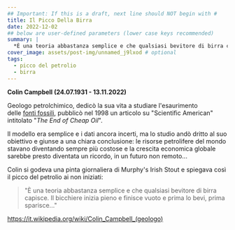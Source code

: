```yaml
---
## Important: If this is a draft, next line should NOT begin with #
title: Il Picco Della Birra
date: 2022-12-02
## below are user-defined parameters (lower case keys recommended)
summary: |
  *È una teoria abbastanza semplice e che qualsiasi bevitore di birra capisce. Il bicchiere inizia pieno e finisce vuoto e prima lo bevi, prima sparisce...*
cover_image: assets/post-img/unnamed_j9lxod # optional
tags:
  - picco del petrolio
  - birra
---
```

**Colin Campbell (24.07.1931 - 13.11.2022)**

Geologo petrolchimico, dedicò la sua vita a studiare l\'esaurimento
delle [fonti
fossili](https://it.wikipedia.org/wiki/Combustibili_fossili), pubblicò
nel 1998 un articolo su "Scientific American" intitolato "*The End of
Cheap Oil*".  

Il modello era semplice e i dati ancora incerti, ma lo
studio andò dritto al suo obiettivo e giunse a una chiara conclusione:
le risorse petrolifere del mondo stavano diventando sempre più costose e
la crescita economica globale sarebbe presto diventata un ricordo, in un
futuro non remoto\...  

Colin si godeva una pinta giornaliera di Murphy\'s
Irish Stout e spiegava così il picco del petrolio ai non iniziati: 
>"È una teoria abbastanza semplice e che qualsiasi bevitore di birra
capisce. Il bicchiere inizia pieno e finisce vuoto e prima lo bevi,
prima sparisce..."

<https://it.wikipedia.org/wiki/Colin_Campbell_(geologo)>

<!--
  created 2022-12-02 12:52:03.024065 +0100 CET m=+0.038834751
-->